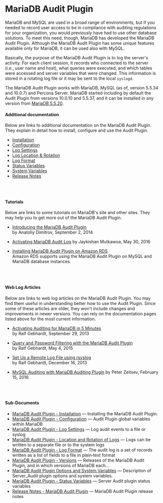 # MariaDB Audit Plugin

MariaDB and MySQL are used in a broad range of environments, but if you needed to record user access to be in compliance with auditing regulations for your organization, you would previously have had to use other database solutions. To meet this need, though, MariaDB has developed the MariaDB Audit Plugin. Although the MariaDB Audit Plugin has some unique features available only for MariaDB, it can be used also with MySQL.

Basically, the purpose of the MariaDB Audit Plugin is to log the server's activity. For each client session, it records who connected to the server (i.e., user name and host), what queries were executed, and which tables were accessed and server variables that were changed. This information is stored in a rotating log file or it may be sent to the local `syslogd`.

The MariaDB Audit Plugin works with MariaDB, MySQL (as of, version 5.5.34 and 10.0.7) and Percona Server. MariaDB started including by default the Audit Plugin from versions 10.0.10 and 5.5.37, and it can be installed in any version from [MariaDB 5.5.20](/kb/en/mariadb-5520-release-notes/).

#### Additional documentation

Below are links to additional documentation on the MariaDB Audit Plugin. They explain in detail how to install, configure and use the Audit Plugin.

- [Installation](/columns-storage-engines-and-plugins/plugins/mariadb-audit-plugin/mariadb-audit-plugin-installation/)
- [Configuration](/columns-storage-engines-and-plugins/plugins/mariadb-audit-plugin/mariadb-audit-plugin-configuration/)
- [Log Settings](/columns-storage-engines-and-plugins/plugins/mariadb-audit-plugin/mariadb-audit-plugin-log-settings/)
- [Log Location &amp; Rotation](/columns-storage-engines-and-plugins/plugins/mariadb-audit-plugin/mariadb-audit-plugin-location-and-rotation-of-logs/)
- [Log Format](/columns-storage-engines-and-plugins/plugins/mariadb-audit-plugin/mariadb-audit-plugin-log-format/)
- [Status Variables](/columns-storage-engines-and-plugins/plugins/mariadb-audit-plugin/mariadb-audit-plugin-status-variables/)
- [System Variables](/kb/en/mariadb-audit-plugin-system-variables/)
- [Release Notes](/columns-storage-engines-and-plugins/plugins/mariadb-audit-plugin/release-notes-mariadb-audit-plugin/)
<br>
<br>

#### Tutorials

Below are links to some tutorials on MariaDB's site and other sites.  They may help you to get more out of the MariaDB Audit Plugin.

- [Introducing the MariaDB Audit Plugin](/resources/blog/introducing-mariadb-audit-plugin) <br>
by Anatoliy Dimitrov, September 2, 2014

- [Activating MariaDB Audit Log](https://tunnelix.com/activating-mariadb-audit-log/)
by Jaykishan Mutkawoa, May 30, 2016 <br>

- [Installing MariaDB Audit Plugin on Amazon RDS](http://docs.aws.amazon.com/AmazonRDS/latest/UserGuide/Appendix.MySQL.Options.AuditPlugin.html) <br>
Amazon RDS supports using the MariaDB Audit Plugin on MySQL and MariaDB database instances.
<br>
<br>

#### Web Log Articles

Below are links to web log articles on the MariaDB Audit Plugin.  You may find them useful in understanding better how to use the Audit Plugin. Since some of these articles are older, they won't include changes and improvements in newer versions.  You can rely on the documentation pages listed above for the most current information.

- [Activating Auditing for MariaDB in 5 Minutes](/resources/blog/activating-auditing-mariadb-and-mysql-5-minutes) <br>
by Ralf Gebhardt, September 29, 2013

- [Query and Password Filtering with the MariaDB Audit Plugin](/resources/blog/query-and-password-filtering-mariadb-audit-plugin) <br>
by Ralf Gebhardt, May 4, 2015

- [Set Up a Remote Log File using rsyslog](/resources/blog/mariadb-audit-plugin-set-remote-log-file-using-rsyslog) <br>
by Ralf Gebhardt, December 16, 2013

- [MySQL Auditing with MariaDB Auditing Plugin](https://planet.mysql.com/entry/?id=5994184)
by Peter Zeitsev, February 15, 2016
<br>
<br>

#### Sub-Documents

- [MariaDB Audit Plugin - Installation](/columns-storage-engines-and-plugins/plugins/mariadb-audit-plugin/mariadb-audit-plugin-installation/) — Installing the MariaDB Audit Plugin.
- [MariaDB Audit Plugin - Configuration](/columns-storage-engines-and-plugins/plugins/mariadb-audit-plugin/mariadb-audit-plugin-configuration/) — Audit Plugin global variables within MariaDB
- [MariaDB Audit Plugin - Log Settings](/columns-storage-engines-and-plugins/plugins/mariadb-audit-plugin/mariadb-audit-plugin-log-settings/) — Log audit events to a file or syslog
- [MariaDB Audit Plugin - Location and Rotation of Logs](/columns-storage-engines-and-plugins/plugins/mariadb-audit-plugin/mariadb-audit-plugin-location-and-rotation-of-logs/) — Logs can be written to a separate file or to the system logs
- [MariaDB Audit Plugin - Log Format](/columns-storage-engines-and-plugins/plugins/mariadb-audit-plugin/mariadb-audit-plugin-log-format/) — The audit log is a set of records written as a list of fields to a file in plain‐text format
- [MariaDB Audit Plugin - Versions](/columns-storage-engines-and-plugins/plugins/mariadb-audit-plugin/mariadb-audit-plugin-versions/) — Releases of the MariaDB Audit Plugin, and in which versions of MariaDB each...
- [MariaDB Audit Plugin Options and System Variables](/columns-storage-engines-and-plugins/plugins/mariadb-audit-plugin/mariadb-audit-plugin-options-and-system-variables/) — Description of Server_Audit plugin options and system variables.
- [MariaDB Audit Plugin - Status Variables](/columns-storage-engines-and-plugins/plugins/mariadb-audit-plugin/mariadb-audit-plugin-status-variables/) — Server Audit plugin status variables
- [Release Notes - MariaDB Audit Plugin](/columns-storage-engines-and-plugins/plugins/mariadb-audit-plugin/release-notes-mariadb-audit-plugin/) — MariaDB Audit Plugin release notes